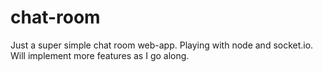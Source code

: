# chat-room

Just a super simple chat room web-app. Playing with node and socket.io. Will implement more features as I go along.
